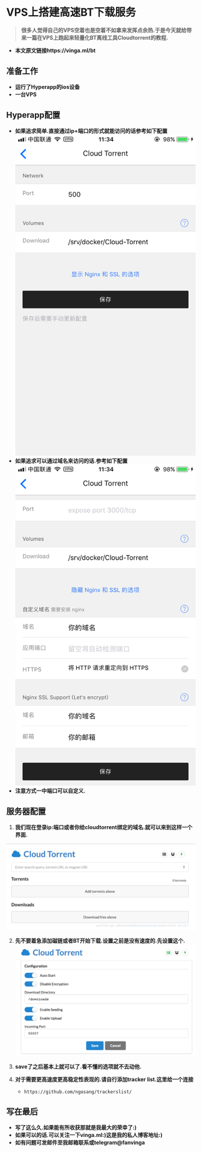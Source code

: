 # VPS上搭建高速BT下载服务

> **很多人觉得自己的VPS空着也是空着不如拿来发挥点余热.于是今天就给带来一篇在VPS上跑起来轻量化BT离线工具Cloudtorrent的教程.**


* **本文原文链接https://vinga.ml/bt**


## 准备工作

* **运行了Hyperapp的ios设备**
* **一台VPS**



## Hyperapp配置

* **如果追求简单.直接通过ip+端口的形式就能访问的话参考如下配置**![bt-1](./images/bt-1.jpg)
* **如果追求可以通过域名来访问的话.参考如下配置**![bt-2](./images/bt-2.jpg)
* **注意方式一中端口可以自定义.**



## 服务器配置

1. **我们现在登录ip:端口或者你给cloudtorrent绑定的域名.就可以来到这样一个界面.**

![bt-3](./images/bt-3.jpg)

2. **先不要着急添加磁链或者BT开始下载.设置之前是没有速度的.先设置这个.![bt-4](./images/bt-4.jpg)**
3. **save了之后基本上就可以了.看不懂的选项就不去动他.**
4. **对于需要更高速度更高稳定性表现的.请自行添加tracker list.这里给一个连接**

   * `https://github.com/ngosang/trackerslist/`




## 写在最后

* **写了这么久.如果能有所收获那就是我最大的荣幸了:)**
* **如果可以的话.可以关注一下vinga.ml:)这是我的私人博客地址:)**
* **如有问题可发邮件至我邮箱联系或telegram@fanvinga**






